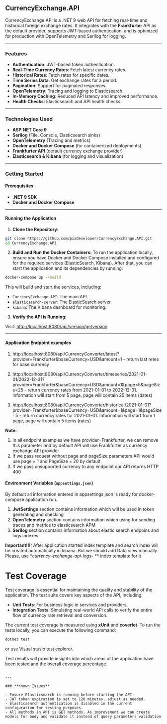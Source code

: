
## CurrencyExchange.API

CurrencyExchange.API is a .NET 9 web API for fetching real-time and historical foreign exchange rates. It integrates with the **Frankfurter** API as the default provider, supports JWT-based authentication, and is optimized for production with OpenTelemetry and Serilog for logging.

---

### **Features**

- **Authentication**: JWT-based token authentication.
- **Real-Time Currency Rates**: Fetch latest currency rates.
- **Historical Rates**: Fetch rates for specific dates.
- **Time Series Data**: Get exchange rates for a period.
- **Pagination**: Support for paginated responses.
- **OpenTelemetry**: Tracing and logging to Elasticsearch.
- **In-Memory Caching**: Reduced API latency and improved performance.
- **Health Checks**: Elasticsearch and API health checks.

---

### **Technologies Used**

- **ASP.NET Core 9**
- **Serilog** (File, Console, Elasticsearch sinks)
- **OpenTelemetry** (Tracing and metrics)
- **Docker and Docker Compose** (for containerized deployments)
- **Frankfurter API** (default currency exchange provider)
- **Elasticsearch & Kibana** (for logging and visualization)

---

### **Getting Started**

#### **Prerequisites**

- **.NET 9 SDK**
- **Docker and Docker Compose**

---

#### **Running the Application**

1. **Clone the Repository:**

```bash
git clone https://github.com/piadeveloper/CurrencyExchange.API.git
cd CurrencyExchange.API
```

2. **Build and Run the Docker Containers:**
To run the application locally, ensure you have Docker and Docker Compose installed and configured for the required services (ElasticSearch, Kibana). After that, you can start the application and its dependencies by running:

```bash
docker-compose up --build
```
This will build and start the services, including:

- `CurrencyExchange.API`: The main API.
- `elasticsearch-server`: The ElasticSearch server.
- `kibana`: The Kibana dashboard for monitoring.

3. **Verify the API is Running:**

Visit: [http://localhost:8080/api/version/getversion](http://localhost:8080/api/version/getversion)

---

#### **Application Endpoint examples**
1. http://localhost:8080/api/CurrencyConverter/latest?provider=Frankfurter&baseCurrency=USD&amount=1 - return last retes for base currency

2. http://localhost:8080/api/CurrencyConverter/timeseries/2021-01-01/2022-12-31?provider=Frankfurter&baseCurrency=USD&amount=1&page=5&pageSize=25 - return currency rates from 2021-01-01 to 2022-12-31. Information will start from 5 page, page will contain 25 items (dates) 

3. http://localhost:8080/api/CurrencyConverter/historical/2021-01-01?provider=Frankfurter&baseCurrency=USD&amount=1&page=1&pageSize=5 - return currency rates for 2021-01-01. Information will start from 1 page, page will contain 5 items (rates) 

**Note:**
1. In all endpoint examples we have provider=Frankfurter, we can remove this parameter and by default API will use Frankfurter as currency exchange API provider
2. If we pass request without page and pageSize parameters API would use page = 1 and PageSize = 20 by default
3. If we pass unsupported currency to any endpoint our API returns HTTP 400

#### **Environment Variables (`appsettings.json`)**
By default all information entered in appsettings.json is ready for docker-compose application run.

1. **JwtSettings** section contains information which will be used in token generating and checking
2. **OpenTelemetry** section contains information which using for sending traces and metrics to elasticsearch APM
3. **Serilog** section contains information about elastic search endpoins and logs indexes

**Important!!!:**
After application started index template and search index will be created automatically in kibana. But we should add Data view manually. Please, use **currency-exchange-api-logs-* ** index template for it

# Test Coverage

Test coverage is essential for maintaining the quality and stability of the application. The test suite covers key aspects of the API, including:

- **Unit Tests**: For business logic in services and providers.
- **Integration Tests**: Simulating real-world API calls to verify the entire flow of currency rate retrieval and conversion.

The current test coverage is measured using **xUnit** and **coverlet**. To run the tests locally, you can execute the following command:

```bash
dotnet test
```
or use Visual stusio test explorer.

Test results will provide insights into which areas of the application have been tested and the overall coverage percentage.

```

---

### **Known Issues**

- Ensure Elasticsearch is running before starting the API.
- JWT token expiration is set to 120 minutes, adjust as needed.
- Elasticsearch authentication is disabled in the current configuration for testing purposes.
- All methods in API is GET methods. As improvement we can create models for body and validate it instead of query parameters validation


